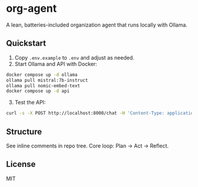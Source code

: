 # org-agent

A lean, batteries-included organization agent that runs locally with Ollama.

## Quickstart

1. Copy `.env.example` to `.env` and adjust as needed.
2. Start Ollama and API with Docker:

```bash
docker compose up -d ollama
ollama pull mistral:7b-instruct
ollama pull nomic-embed-text
docker compose up -d api
```

3. Test the API:

```bash
curl -s -X POST http://localhost:8000/chat -H 'Content-Type: application/json' -d '{"message":"plan my week"}' | jq
```

## Structure

See inline comments in repo tree. Core loop: Plan → Act → Reflect.

## License
MIT
